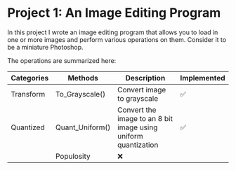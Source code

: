 # Project 1: An Image Editing Program

In this project I wrote an image editing program that allows you to load in one or more images and
perform various operations on them. Consider it to be a miniature Photoshop.

The operations are summarized here:

|Categories|Methods|Description|Implemented|
|----------|-------|-----------|-----------|
|Transform |To_Grayscale() |Convert image to grayscale|✅         |
|Quantized|Quant_Uniform()|Convert the image to an 8 bit image using uniform quantization|✅         |
|          |Populosity|❌      |